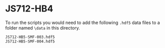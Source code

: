 # JS712-HB4

To run the scripts you would need to add the following `.hdf5` data files to a folder named `\data` in this directory. 

```
JS712-HB5-SMF-003.hdf5
JS712-HB5-SMF-004.hdf5
```